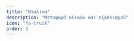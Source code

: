 ```yaml
---
title: "Νταλίκα"
description: "Μεταφορά υλικών και εξοπλισμού"
icon: "fa-truck"
order: 3
---
```

